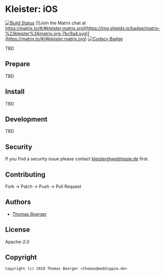 # Kleister: iOS

[![Build Status](https://cloud.drone.io/api/badges/kleister/kleister-ios/status.svg)](https://cloud.drone.io/kleister/kleister-ios)
[![Join the Matrix chat at https://matrix.to/#/#kleister:matrix.org](https://img.shields.io/badge/matrix-%23kleister%3Amatrix.org-7bc9a4.svg)](https://matrix.to/#/#kleister:matrix.org)
[![Codacy Badge](https://app.codacy.com/project/badge/Grade/fcbf5fcc2f834417a222b6cb2f02093e)](https://www.codacy.com/gh/kleister/kleister-ios/dashboard?utm_source=github.com&amp;utm_medium=referral&amp;utm_content=kleister/kleister-ios&amp;utm_campaign=Badge_Grade)

TBD

## Prepare

TBD

## Install

TBD

## Development

TBD

## Security

If you find a security issue please contact kleister@webhippie.de first.

## Contributing

Fork -> Patch -> Push -> Pull Request

## Authors

* [Thomas Boerger](https://github.com/tboerger)

## License

Apache-2.0

## Copyright

```console
Copyright (c) 2018 Thomas Boerger <thomas@webhippie.de>
```
